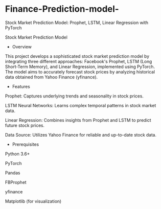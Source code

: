 # Finance-Prediction-model-
Stock Market Prediction Model: Prophet, LSTM, Linear Regression with PyTorch

Stock Market Prediction Model

- Overview

This project develops a sophisticated stock market prediction model by integrating three different approaches: Facebook's Prophet, LSTM (Long Short-Term Memory), and Linear Regression, implemented using PyTorch. The model aims to accurately forecast stock prices by analyzing historical data obtained from Yahoo Finance (yfinance).

- Features

Prophet: Captures underlying trends and seasonality in stock prices.

LSTM Neural Networks: Learns complex temporal patterns in stock market data.

Linear Regression: Combines insights from Prophet and LSTM to predict future stock prices.

Data Source: Utilizes Yahoo Finance for reliable and up-to-date stock data.

- Prerequisites

Python 3.6+

PyTorch

Pandas

FBProphet

yfinance

Matplotlib (for visualization)
